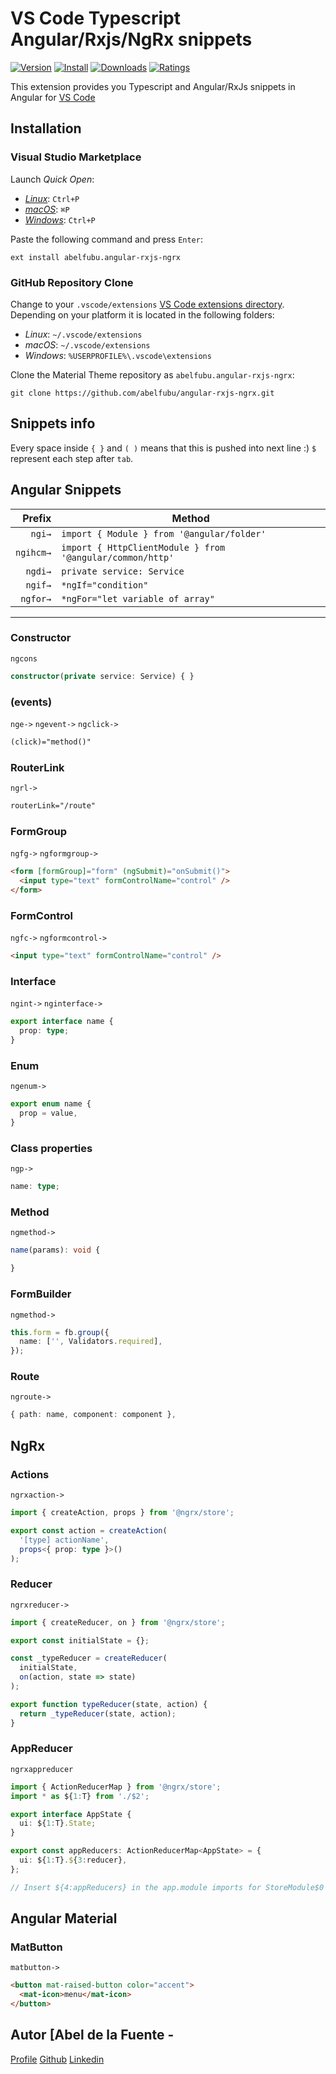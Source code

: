# VS Code Typescript Angular/Rxjs/NgRx snippets

[![Version](https://vsmarketplacebadge.apphb.com/version-short/abelfubu.angular-rxjs-ngrx.svg)](https://vsmarketplacebadge.apphb.com/version-short/abelfubu.angular-rxjs-ngrx.svg)
[![Install](https://vsmarketplacebadge.apphb.com/installs/abelfubu.angular-rxjs-ngrx.svg)](https://vsmarketplacebadge.apphb.com/installs/abelfubu.angular-rxjs-ngrx.svg)
[![Downloads](https://vsmarketplacebadge.apphb.com/downloads/abelfubu.angular-rxjs-ngrx.svg)](https://vsmarketplacebadge.apphb.com/downloads/abelfubu.angular-rxjs-ngrx.svg)
[![Ratings](https://vsmarketplacebadge.apphb.com/rating/abelfubu.angular-rxjs-ngrx.svg)](https://vsmarketplacebadge.apphb.com/rating/abelfubu.angular-rxjs-ngrx.svg)

This extension provides you Typescript and Angular/RxJs snippets in Angular for [VS Code](https://code.visualstudio.com/)

## Installation

### Visual Studio Marketplace

Launch _Quick Open_:

- [_Linux_](https://code.visualstudio.com/shortcuts/keyboard-shortcuts-linux.pdf): `Ctrl+P`
- [_macOS_](https://code.visualstudio.com/shortcuts/keyboard-shortcuts-macos.pdf): `⌘P`
- [_Windows_](https://code.visualstudio.com/shortcuts/keyboard-shortcuts-windows.pdf): `Ctrl+P`

Paste the following command and press `Enter`:

```shell
ext install abelfubu.angular-rxjs-ngrx
```

### GitHub Repository Clone

Change to your `.vscode/extensions` [VS Code extensions directory](https://code.visualstudio.com/docs/extensions/install-extension#_side-loading).
Depending on your platform it is located in the following folders:

- _Linux_: `~/.vscode/extensions`
- _macOS_: `~/.vscode/extensions`
- _Windows_: `%USERPROFILE%\.vscode\extensions`

Clone the Material Theme repository as `abelfubu.angular-rxjs-ngrx`:

```shell
git clone https://github.com/abelfubu/angular-rxjs-ngrx.git
```

## Snippets info

Every space inside `{ }` and `( )` means that this is pushed into next line :)
`$` represent each step after `tab`.

## Angular Snippets

|    Prefix | Method                                                    |
| --------: | --------------------------------------------------------- |
|    `ngi→` | `import { Module } from '@angular/folder'`                |
| `ngihcm→` | `import { HttpClientModule } from '@angular/common/http'` |
|   `ngdi→` | `private service: Service`                                |
|   `ngif→` | `*ngIf="condition"`                                       |
|  `ngfor→` | `*ngFor="let variable of array"`                          |

---

### Constructor

`ngcons`

```typescript
constructor(private service: Service) { }
```

### (events)

`nge->`
`ngevent->`
`ngclick->`

```html
(click)="method()"
```

### RouterLink

`ngrl->`

```html
routerLink="/route"
```

### FormGroup

`ngfg->`
`ngformgroup->`

```html
<form [formGroup]="form" (ngSubmit)="onSubmit()">
  <input type="text" formControlName="control" />
</form>
```

### FormControl

`ngfc->`
`ngformcontrol->`

```html
<input type="text" formControlName="control" />
```

### Interface

`ngint->`
`nginterface->`

```typescript
export interface name {
  prop: type;
}
```

### Enum

`ngenum->`

```typescript
export enum name {
  prop = value,
}
```

### Class properties

`ngp->`

```typescript
name: type;
```

### Method

`ngmethod->`

```typescript
name(params): void {

}
```

### FormBuilder

`ngmethod->`

```typescript
this.form = fb.group({
  name: ['', Validators.required],
});
```

### Route

`ngroute->`

```typescript
{ path: name, component: component },
```

## NgRx

### Actions

`ngrxaction->`

```typescript
import { createAction, props } from '@ngrx/store';

export const action = createAction(
  '[type] actionName',
  props<{ prop: type }>()
);
```

### Reducer

`ngrxreducer->`

```typescript
import { createReducer, on } from '@ngrx/store';

export const initialState = {};

const _typeReducer = createReducer(
  initialState,
  on(action, state => state)
);

export function typeReducer(state, action) {
  return _typeReducer(state, action);
}
```

### AppReducer

`ngrxappreducer`

```typescript
import { ActionReducerMap } from '@ngrx/store';
import * as ${1:T} from './$2';

export interface AppState {
  ui: ${1:T}.State;
}

export const appReducers: ActionReducerMap<AppState> = {
  ui: ${1:T}.${3:reducer},
};

// Insert ${4:appReducers} in the app.module imports for StoreModule$0
```

## Angular Material

### MatButton

`matbutton->`

```html
<button mat-raised-button color="accent">
  <mat-icon>menu</mat-icon>
</button>
```

## Autor [Abel de la Fuente -

[Profile](https://abelfubu.github.io/abelfubu-profile/)
[Github](https://github.com/abelfubu)
[Linkedin](https://www.linkedin.com/in/abel-de-la-fuente-53b0291aa/)
